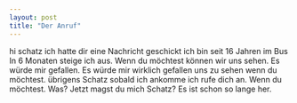 ```yaml
---
layout: post
title: "Der Anruf"
---
```

hi schatz
ich hatte dir eine Nachricht geschickt
ich bin seit 16 Jahren im Bus
In 6 Monaten steige ich aus.
Wenn du möchtest
können wir uns sehen. Es würde mir gefallen.
Es würde mir wirklich gefallen
uns zu sehen
wenn du möchtest.
übrigens Schatz
sobald ich ankomme
ich rufe dich an.
Wenn du möchtest.
Was?
Jetzt magst du mich Schatz?
Es ist schon so lange her.
